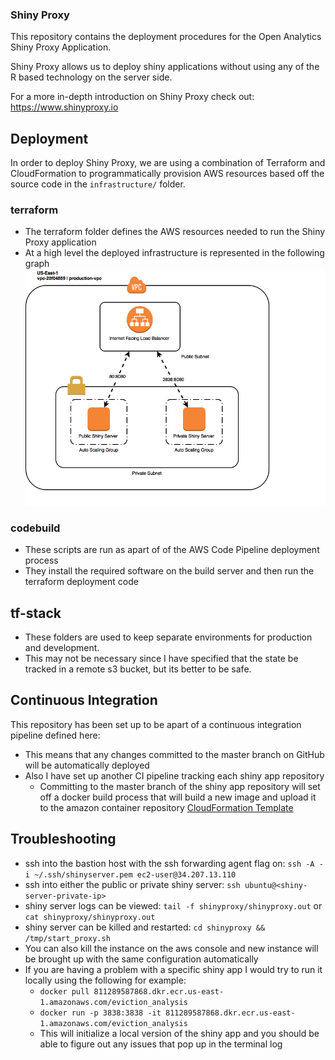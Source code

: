 ### Shiny Proxy 
This repository contains the deployment procedures for the Open Analytics Shiny Proxy Application. 

Shiny Proxy allows us to deploy shiny applications without using any of the R based technology on the server side. 

 
For a more in-depth introduction on Shiny Proxy check out: 
https://www.shinyproxy.io


## Deployment 
In order to deploy Shiny Proxy, we are using a combination of Terraform and CloudFormation to programmatically 
provision AWS resources based off the source code in the `infrastructure/` folder. 

### terraform 
* The terraform folder defines the AWS resources needed to run the Shiny Proxy application 
* At a high level the deployed infrastructure is represented in the following graph
![Shiny Server](infrastructure/diagrams/shinyserver-arch.png)


### codebuild 
* These scripts are run as apart of of the AWS Code Pipeline deployment process
* They install the required software on the build server and then run the terraform deployment code 


## tf-stack
* These folders are used to keep separate environments for production and development. 
* This may not be necessary since I have specified that the state be tracked in a remote s3 bucket, 
but its better to be safe. 


## Continuous Integration
 This repository has been set up to be apart of a continuous integration pipeline defined here:
 * This means that any changes committed to the master branch on GitHub will be automatically deployed 
 * Also I have set up another CI pipeline tracking each shiny app repository
    * Committing to the master branch of the shiny app repository will set off a docker build process that will build a new image and upload it to the amazon container repository
    [CloudFormation Template](infrastructure/pipeline-shinyproxy.yml)
    
    
 ## Troubleshooting 
 * ssh into the bastion host with the ssh forwarding agent flag on: `ssh -A -i ~/.ssh/shinyserver.pem ec2-user@34.207.13.110`
 * ssh into either the public or private shiny server: `ssh ubuntu@<shiny-server-private-ip>`
 * shiny server logs can be viewed: `tail -f shinyproxy/shinyproxy.out` or `cat shinyproxy/shinyproxy.out`
 * shiny server can be killed and restarted: `cd shinyproxy && /tmp/start_proxy.sh`
 * You can also kill the instance on the aws console and new instance will be brought up with the same configuration automatically 
 * If you are having a problem with a specific shiny app I would try to run it locally using the following for example:
     * `docker pull 811289587868.dkr.ecr.us-east-1.amazonaws.com/eviction_analysis`
     * `docker run -p 3838:3838 -it 811289587868.dkr.ecr.us-east-1.amazonaws.com/eviction_analysis`
     * This will initialize a local version of the shiny app and you should be able to figure out any issues that pop up in the terminal log 
     
 
 